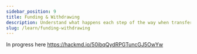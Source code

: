 ```yaml
---
sidebar_position: 9
title: Funding & Withdrawing
description: Understand what happens each step of the way when transferring tokens to or from a node.
slug: /learn/funding-withdrawing
---
```


In progress here
https://hackmd.io/50ibqQydRPGTuncGJ5OwYw
